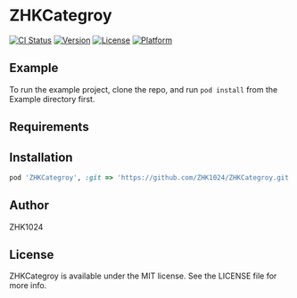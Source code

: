 # ZHKCategroy

[![CI Status](https://img.shields.io/travis/389914070@qq.com/ZHKCategroy.svg?style=flat)](https://travis-ci.org/389914070@qq.com/ZHKCategroy)
[![Version](https://img.shields.io/cocoapods/v/ZHKCategroy.svg?style=flat)](https://cocoapods.org/pods/ZHKCategroy)
[![License](https://img.shields.io/cocoapods/l/ZHKCategroy.svg?style=flat)](https://cocoapods.org/pods/ZHKCategroy)
[![Platform](https://img.shields.io/cocoapods/p/ZHKCategroy.svg?style=flat)](https://cocoapods.org/pods/ZHKCategroy)

## Example

To run the example project, clone the repo, and run `pod install` from the Example directory first.

## Requirements

## Installation


```ruby
pod 'ZHKCategroy', :git => 'https://github.com/ZHK1024/ZHKCategroy.git'
```

## Author

ZHK1024

## License

ZHKCategroy is available under the MIT license. See the LICENSE file for more info.
